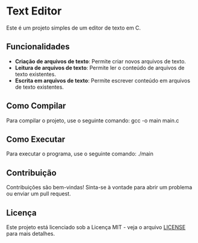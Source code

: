 # Text Editor

Este é um projeto simples de um editor de texto em C.

## Funcionalidades

- **Criação de arquivos de texto**: Permite criar novos arquivos de texto.
- **Leitura de arquivos de texto**: Permite ler o conteúdo de arquivos de texto existentes.
- **Escrita em arquivos de texto**: Permite escrever conteúdo em arquivos de texto existentes.

## Como Compilar

Para compilar o projeto, use o seguinte comando:
gcc -o main main.c

## Como Executar

Para executar o programa, use o seguinte comando:
./main

## Contribuição

Contribuições são bem-vindas! Sinta-se à vontade para abrir um problema ou enviar um pull request.

## Licença

Este projeto está licenciado sob a Licença MIT - veja o arquivo [LICENSE](LICENSE) para mais detalhes.
